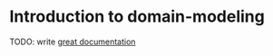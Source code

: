 # Introduction to domain-modeling

TODO: write [great documentation](http://jacobian.org/writing/what-to-write/)

